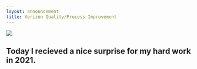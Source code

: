 ```yaml
---
layout: announcement
title: Verizon Quality/Process Improvement
---
```


<img src="{{ site.url }}/img/VZ_certificate_2021.png" class="announcement-image">
<h2 class="message">Today I recieved a nice surprise for my hard work in 2021.</h2>
